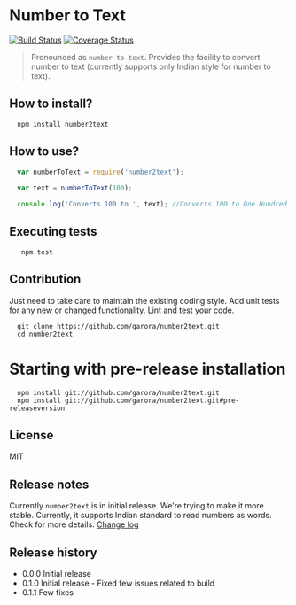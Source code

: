 Number to Text
===
[![Build Status](https://travis-ci.org/garora/number2text.svg?branch=master)](https://travis-ci.org/garora/number2text)   [![Coverage Status](https://coveralls.io/repos/garora/number2text/badge.svg)](https://coveralls.io/r/garora/number2text)
> Pronounced as ```number-to-text```. Provides the facility to convert number to text (currently supports only Indian style for number to text).


## How to install?

```shell
  npm install number2text
```

## How to use?

```js
  var numberToText = require('number2text');
      
  var text = numberToText(100);

  console.log('Converts 100 to ', text); //Converts 100 to One Hundred
```

## Executing tests

```shell
   npm test
```

## Contribution

Just need to take care to maintain the existing coding style. Add unit tests for any new or changed functionality. Lint and test your code.

```shell
  git clone https://github.com/garora/number2text.git
  cd number2text
```


# Starting with pre-release installation

```shell
  npm install git://github.com/garora/number2text.git
  npm install git://github.com/garora/number2text.git#pre-releaseversion
```

## License

MIT

## Release notes

Currently ```number2text``` is in initial release. We're trying to make it more stable. Currently, it supports Indian standard to read numbers as words. Check for more details: [Change log](https://github.com/garora/number2text/blob/master/Changelog.md)


## Release history

* 0.0.0 Initial release
* 0.1.0 Initial release - Fixed few issues related to build
* 0.1.1 Few fixes
